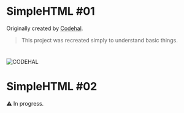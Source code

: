 # SimpleHTML #01


Originally created by [Codehal](https://youtu.be/p1GmFCGuVjw). 

> This project was recreated simply to understand basic things.
> 


# 

![CODEHAL](https://user-images.githubusercontent.com/96681438/226171685-7a070210-46eb-4849-bd88-41f3c377ce94.gif)


# SimpleHTML #02

⚠ In progress.
